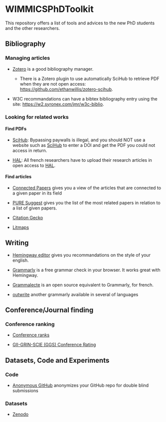 # WIMMICSPhDToolkit
This repository offers a list of tools and advices to the new PhD students and the other researchers.

## Bibliography

### Managing articles

* [Zotero](https://www.zotero.org/) is a good bibliography manager.
    * There is a Zotero plugin to use automatically SciHub to retrieve PDF when they are not open access: https://github.com/ethanwillis/zotero-scihub.

* W3C recommandations can have a bibtex bibliography entry using the site: https://w2.syronex.com/jmr/w3c-biblio.

### Looking for related works

#### Find PDFs

* [SciHub](https://sci-hub.se/): Bypassing paywalls is illegal, and you should NOT use a website such as [SciHub](https://sci-hub.se/) to enter a DOI and get the PDF you could not access in return.

* [HAL](https://hal.archives-ouvertes.fr/): All french researchers have to upload their research articles in open access to [HAL](https://hal.archives-ouvertes.fr/).

#### Find articles

* [Connected Papers](https://www.connectedpapers.com/) gives you a view of the articles that are connected to a given paper in its field

* [PURE Suggest](https://fabian-beck.github.io/pure-suggest/) gives you the list of the most related papers in relation to a list of given papers.

* [Citation Gecko](https://www.citationgecko.com/)

* [Litmaps](https://www.litmaps.com/)

## Writing

* [Hemingway editor](https://hemingwayapp.com/) gives you recommandations on the style of your english.

* [Grammarly](https://app.grammarly.com/) is a free grammar check in your browser. It works great with Hemingway.

* [Grammalecte](https://grammalecte.net/) is an open source equivalent to Grammarly, for french.

* [outwrite](https://app.outwrite.com/) another grammarly available in several of languages

## Conference/Journal finding

### Conference ranking

* [Conference ranks](http://www.conferenceranks.com/)

* [GII-GRIN-SCIE (GGS) Conference Rating](https://scie.lcc.uma.es:8443/)

## Datasets, Code and Experiments

### Code

* [Anonymous GitHub](https://anonymous.4open.science/) anonymizes your GitHub repo for double blind submissions

### Datasets

* [Zenodo](https://zenodo.org/)
